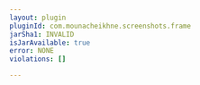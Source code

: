 ```yaml
---
layout: plugin
pluginId: com.mounacheikhne.screenshots.frame
jarSha1: INVALID
isJarAvailable: true
error: NONE
violations: []

---
```

